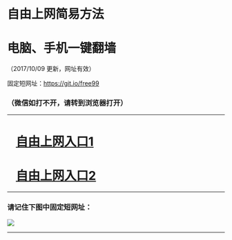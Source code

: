 ﻿# 自由上网简易方法

# 电脑、手机一键翻墙

（2017/10/09 更新，网址有效）

固定短网址：https://git.io/free99

### （微信如打不开，请转到浏览器打开）


***





# &nbsp;&nbsp; <a href="http://ft3083720879.fwq-tz-1001.info/fwqtz01.html?t=100900110144 " target="_blank">自由上网入口1</a>
# &nbsp;&nbsp; <a href="http://ft3189915993.fwq-tz-1002.info/fwqtz02.html?t=100900132553 " target="_blank">自由上网入口2</a>
***

### 请记住下图中固定短网址：

<img src="https://s3-us-west-2.amazonaws.com/fwq-1001/yjfq-20170905okok.png" /> 


***

